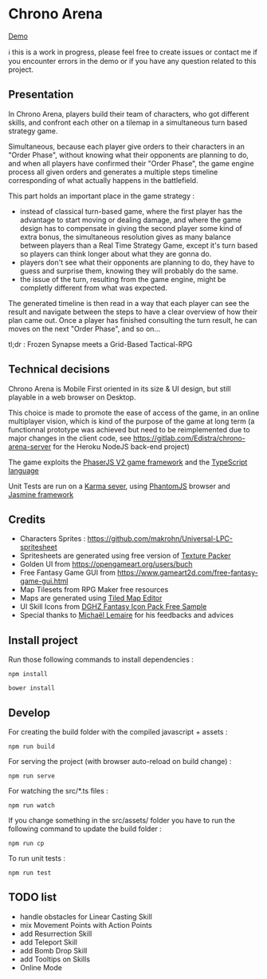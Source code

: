 # Chrono Arena

[Demo](https://chrono-arena-nxkgrf93n-matthieudesprez.vercel.app/)

:information_source:  this is a work in progress, please feel free to create issues or contact me if you encounter errors in the demo or if you have any question related to this project.

## Presentation
In Chrono Arena, players build their team of characters, who got different skills, and confront each other on a tilemap in a simultaneous turn based strategy game.  
  
Simultaneous, because each player give orders to their characters in an "Order Phase", without knowing what their opponents are planning to do, and when all players have confirmed their "Order Phase", the game engine process all given orders and generates a multiple steps timeline corresponding of what actually happens in the battlefield.  
  
This part holds an important place in the game strategy : 
* instead of classical turn-based game, where the first player has the advantage to start moving or dealing damage, and where the game design has to compensate in giving the second player some kind of extra bonus, the simultaneous resolution gives as many balance between players than a Real Time Strategy Game, except it's turn based so players can think longer about what they are gonna do.
* players don't see what their opponents are planning to do, they have to guess and surprise them, knowing they will probably do the same.
* the issue of the turn, resulting from the game engine, might be completly different from what was expected.

The generated timeline is then read in a way that each player can see the result and navigate between the steps to have a clear overview of how their plan came out.
Once a player has finished consulting the turn result, he can moves on the next "Order Phase", and so on...

tl;dr : Frozen Synapse meets a Grid-Based Tactical-RPG

## Technical decisions
Chrono Arena is Mobile First oriented in its size & UI design, but still playable in a web browser on Desktop.  
  
This choice is made to promote the ease of access of the game, in an online multiplayer vision, which is kind of the purpose of the game at long term (a functionnal prototype was achieved but need to be reimplemented due to major changes in the client code, see https://gitlab.com/Edistra/chrono-arena-server for the Heroku NodeJS back-end project)  
  
The game exploits the [PhaserJS V2 game framework](https://phaser.io/) and the [TypeScript language](https://www.typescriptlang.org/)  
  
Unit Tests are run on a [Karma sever](https://karma-runner.github.io/1.0/index.html), using [PhantomJS](http://phantomjs.org/) browser and [Jasmine framework](https://jasmine.github.io/)

## Credits
* Characters Sprites : https://github.com/makrohn/Universal-LPC-spritesheet
* Spritesheets are generated using free version of [Texture Packer](https://www.codeandweb.com/texturepacker)
* Golden UI from https://opengameart.org/users/buch
* Free Fantasy Game GUI from https://www.gameart2d.com/free-fantasy-game-gui.html
* Map Tilesets from RPG Maker free resources
* Maps are generated using [Tiled Map Editor](http://www.mapeditor.org/)
* UI Skill Icons from [DGHZ Fantasy Icon Pack Free Sample](https://dghz.itch.io/fantasy-icon-pack)
* Special thanks to [Michaël Lemaire](https://thunderk.net/) for his feedbacks and advices


## Install project

Run those following commands to install dependencies :

```
npm install
```
```
bower install
```

## Develop

For creating the build folder with the compiled javascript + assets :

```
npm run build
```

For serving the project (with browser auto-reload on build change) :
```
npm run serve
```

For watching the src/*.ts files :
```
npm run watch
```

If you change something in the src/assets/ folder you have to run the following command to update the build folder :
```
npm run cp
```

To run unit tests :
```
npm run test
```

## TODO list
* handle obstacles for Linear Casting Skill
* mix Movement Points with Action Points
* add Resurrection Skill
* add Teleport Skill
* add Bomb Drop Skill
* add Tooltips on Skills
* Online Mode



